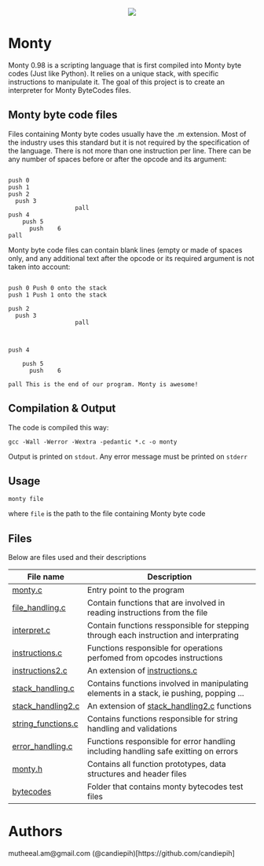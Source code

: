 <p align="center">
  <img src="https://user-images.githubusercontent.com/44834632/117828738-c709e200-b27a-11eb-985b-2ef7076bff49.png">
</p>

<h1>Monty</h1>

Monty 0.98 is a scripting language that is first compiled into Monty byte codes (Just like Python). It relies on a unique stack, with specific instructions to manipulate it. The goal of this project is to create an interpreter for Monty ByteCodes files.

<h2>Monty byte code files</h2>
Files containing Monty byte codes usually have the .m extension. Most of the industry uses this standard but it is not required by the specification of the language. There is not more than one instruction per line. There can be any number of spaces before or after the opcode and its argument:

```monty

push 0
push 1
push 2
  push 3
                   pall    
push 4
    push 5    
      push    6        
pall

```
Monty byte code files can contain blank lines (empty or made of spaces only, and any additional text after the opcode or its required argument is not taken into account:

```monty

push 0 Push 0 onto the stack
push 1 Push 1 onto the stack

push 2
  push 3
                   pall    


                          
push 4

    push 5    
      push    6        

pall This is the end of our program. Monty is awesome!

```
<h2>Compilation & Output</h2>
The code is compiled this way:

`gcc -Wall -Werror -Wextra -pedantic *.c -o monty`

Output is printed on `stdout`. 
Any error message must be printed on `stderr`

<h2>Usage</h2>

`monty file`

where `file` is the path to the file containing Monty byte code

<h2>Files</h2>
Below are files used and their descriptions

| File name                                                                      | Description |
| ---------------------------------------------------------------------------    | ----------- |
|     [monty.c](../monty/blob/main/monty.c)                                      | Entry point to the program      |
|     [file_handling.c](../monty/blob/main/file_handling.c)                      | Contain functions that are involved in reading instructions from the file     |
|     [interpret.c](../monty/blob/main/interpret.c)                              | Contain functions ressponsible for stepping through each instruction and interprating |
|     [instructions.c](../monty/blob/main/instructions.c)                        | Functions responsible for operations perfomed from opcodes instructions |
|     [instructions2.c](../monty/blob/main/instructions2.c)                      | An extension of [instructions.c](../monty/blob/main/instructions.c) |
|     [stack_handling.c](../monty/blob/main/stack_handling.c)                    | Contains functions involved in manipulating elements in a stack, ie pushing, popping ... |
|     [stack_handling2.c](../monty/blob/main/stack_handling2.c)                  | An extension of [stack_handling2.c](../monty/blob/main/stack_handling2.c) functions |
|     [string_functions.c](../monty/blob/main/string_functions.c)                | Contains functions responsible for string handling and validations |
|     [error_handling.c](../monty/blob/main/error_handling.c)                    | Functions responsible for error handling including handling safe exitting on errors |
|     [monty.h](../monty/blob/main/monty.h)                                      | Contains all function prototypes, data structures and header files |
|     [bytecodes](../monty/tree/main/bytecodes)                                  | Folder that contains monty bytecodes test files |

<h1>Authors</h1>
mutheeal.am@gmail.com (@candiepih)[https://github.com/candiepih]

